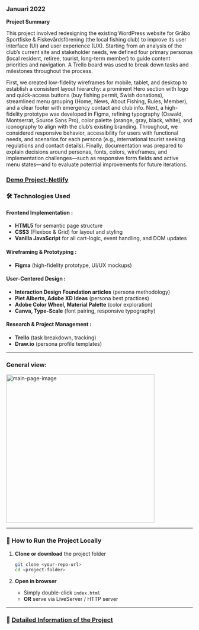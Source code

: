 ### Januari 2022



**Project Summary**

This project involved redesigning the existing WordPress website for Gråbo Sportfiske & Fiskevårdsförening (the local fishing club) to improve its user interface (UI) and user experience (UX). Starting from an analysis of the club’s current site and stakeholder needs, we defined four primary personas (local resident, retiree, tourist, long-term member) to guide content priorities and navigation. A Trello board was used to break down tasks and milestones throughout the process.

First, we created low-fidelity wireframes for mobile, tablet, and desktop to establish a consistent layout hierarchy: a prominent Hero section with logo and quick-access buttons (buy fishing permit, Swish donations), streamlined menu grouping (Home, News, About Fishing, Rules, Member), and a clear footer with emergency contact and club info. Next, a high-fidelity prototype was developed in Figma, refining typography (Oswald, Montserrat, Source Sans Pro), color palette (orange, gray, black, white), and iconography to align with the club’s existing branding. Throughout, we considered responsive behavior, accessibility for users with functional needs, and scenarios for each persona (e.g., international tourist seeking regulations and contact details). Finally, documentation was prepared to explain decisions around personas, fonts, colors, wireframes, and implementation challenges—such as responsive form fields and active menu states—and to evaluate potential improvements for future iterations.

### [Demo Project-Netlify ](https://grbo-sportfiske.netlify.app/)

### 🛠️ Technologies Used

#### Frontend Implementation :

- **HTML5** for semantic page structure
- **CSS3** (Flexbox & Grid) for layout and styling
- **Vanilla JavaScript** for all cart-logic, event handling, and DOM updates

#### Wireframing & Prototyping :

- **Figma** (high-fidelity prototype, UI/UX mockups)

#### User-Centered Design :

- **Interaction Design Foundation articles** (persona methodology)
- **Piet Alberts, Adobe XD Ideas** (persona best practices)
- **Adobe Color Wheel, Material Palette** (color exploration)
- **Canva, Type-Scale** (font pairing, responsive typography)

#### Research & Project Management :

- **Trello** (task breakdown, tracking)
- **Draw.io** (persona profile templates)

---

### General view:

<img
  src="img/Demo1.png"
  alt="main-page-image"
  width="400"
/>

---

### 🚀 How to Run the Project Locally

1. **Clone or download** the project folder

   ```bash
   git clone <your-repo-url>
   cd <project-folder>
   ```

2. **Open in browser**

   - Simply double-click `index.html`
   - **OR** serve via LiveServer / HTTP server

---

### 📄 [Detailed Information of the Project](Detail_Info.md)
